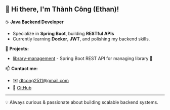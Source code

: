 ## 👋 Hi there, I'm Thành Công (Ethan)!

☕ **Java Backend Developer**  
- Specialize in **Spring Boot**, building **RESTful APIs**  
- Currently learning **Docker**, **JWT**, and polishing my backend skills.

🚀 **Projects:**  
- [library-management](https://github.com/imethds/student-manager) - Spring Boot REST API for managing library 🎉

📫 **Contact me:**  
- ✉️ dtcong2511@gmail.com
- 🔗 [GitHub](https://github.com/imethds)

---

💡 Always curious & passionate about building scalable backend systems.
